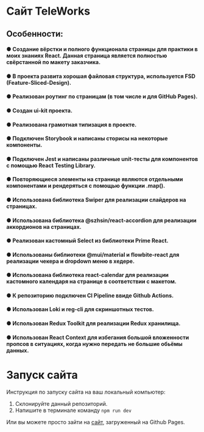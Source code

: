 # Сайт TeleWorks
## Особенности:
#### ● Создание вёрстки и полного функционала страницы для практики в моих знаниях React. Данная страница является полностью свёрстанной по макету заказчика. 
#### ● В проекта развита хорошая файловая структура, используется FSD (Feature-Sliced-Design).
#### ● Реализован роутинг по страницам (в том числе и для GitHub Pages).
#### ● Создан ui-kit проекта.
#### ● Реализована грамотная типизация в проекте.
#### ● Подключен Storybook и написаны сторисы на некоторые компоненты.
#### ● Подключен Jest и написаны различные unit-тесты для компонентов с помощью React Testing Library.
#### ● Повторяющиеся элементы на странице являются отдельными компонентами и рендеряться с помощью функции .map().
#### ● Использована библиотека Swiper для реализации слайдеров на страницах.
#### ● Использована библиотека @szhsin/react-accordion для реализации аккордионов на страницах.
#### ● Реализован кастомный Select из библиотеки Prime React.
#### ● Использованы библиотеки @mui/material и flowbite-react для реализации чекера и dropdown меню в хедере.
#### ● Использована библиотека react-calendar для реализации кастомного календаря на странице в соответствии с макетом.
#### ● К репозиторию подключен CI Pipeline ввиде Github Actions.
#### ● Использован Loki и reg-cli для скриншотных тестов.
#### ● Использован Redux Toolkit для реализации Redux хранилища.
#### ● Использован React Context для избегания большой вложенности пропсов в ситуациях, когда нужно передать не большие обьёмы данных.


# Запуск сайта
Инструкция по запуску сайта на ваш локальный компьютер:
   1. Склонируйте данный репозиторий.
   2. Напишите в терминале команду ```npm run dev```
   
Или вы можете просто зайти на [сайт](kriswis.github.io/TeleWorks/), загруженный на Github Pages.
